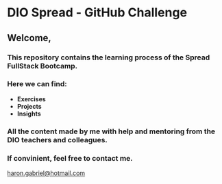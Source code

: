 # **DIO Spread - GitHub Challenge**

## Welcome,

### This repository contains the learning process of the Spread FullStack Bootcamp.

### Here we can find:
- **Exercises**
- **Projects**
- **Insights**

### All the content made by me with help and mentoring from the DIO teachers and colleagues.
### If convinient, feel free to contact me.

haron.gabriel@hotmail.com
